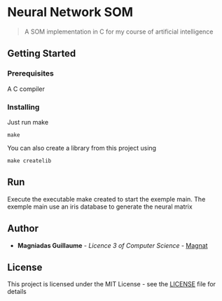 # Neural Network SOM
> A SOM implementation in C for my course of artificial intelligence

## Getting Started

### Prerequisites

A C compiler

### Installing

Just run make

```
make
```

You can also create a library from this project using

```
make createlib
```

## Run

Execute the executable make created to start the exemple main.
The exemple main use an iris database to generate the neural matrix


## Author

* **Magniadas Guillaume** - *Licence 3 of Computer Science* - [Magnat](https://github.com/TheMagnat)


## License

This project is licensed under the MIT License - see the [LICENSE](LICENSE) file for details
